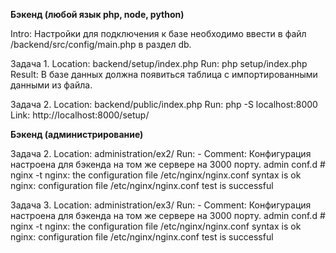 **Бэкенд (любой язык php, node, python)**

Intro: 
Настройки для подключения к базе необходимо ввести в файл /backend/src/config/main.php в раздел db.

Задача 1.
Location: backend/setup/index.php
Run:  php setup/index.php
Result: В базе данных должна появиться таблица с импортированными данными из файла.


Задача 2.
Location: backend/public/index.php
Run: php -S localhost:8000
Link: http://localhost:8000/setup/


**Бэкенд (администрирование)**

Задача 2.
Location: administration/ex2/
Run: -
Comment: 
Конфигурация настроена для бэкенда на том же сервере на 3000 порту.
admin conf.d # nginx -t
nginx: the configuration file /etc/nginx/nginx.conf syntax is ok
nginx: configuration file /etc/nginx/nginx.conf test is successful

Задача 3.
Location: administration/ex3/
Run: -
Comment: 
Конфигурация настроена для бэкенда на том же сервере на 3000 порту.
admin conf.d # nginx -t
nginx: the configuration file /etc/nginx/nginx.conf syntax is ok
nginx: configuration file /etc/nginx/nginx.conf test is successful

